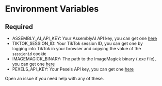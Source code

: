 # Environment Variables

## Required

- ASSEMBLY_AI_API_KEY: Your AssemblyAI API key, you can get one [here](https://www.assemblyai.com/app/)
- TIKTOK_SESSION_ID: Your TikTok session ID, you can get one by logging into TikTok in your browser and copying the value of the `sessionid` cookie
- IMAGEMAGICK_BINARY: The path to the ImageMagick binary (.exe file), you can get one [here](https://imagemagick.org/script/download.php)
- PEXELS_API_KEY: Your Pexels API key, you can get one [here](https://www.pexels.com/api/)

Open an issue if you need help with any of these.
